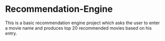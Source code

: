 # Recommendation-Engine
This is a basic recommendation engine project which asks the user to enter a movie name and produces top 20 recommended movies based on his entry.
